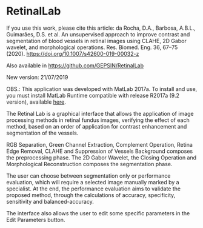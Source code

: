 # RetinalLab

If you use this work, please cite this article:
da Rocha, D.A., Barbosa, A.B.L., Guimarães, D.S. et al. An unsupervised approach to improve contrast and segmentation of blood vessels in retinal images using CLAHE, 2D Gabor wavelet, and morphological operations. Res. Biomed. Eng. 36, 67–75 (2020). https://doi.org/10.1007/s42600-019-00032-z

Also available in https://github.com/GEPSIN/RetinalLab

New version: 21/07/2019

OBS.: This application was developed with MatLab 2017a. To install and use, you must install MatLab Runtime compatible with release R2017a (9.2 version), available [here](https://www.mathworks.com/products/compiler/matlab-runtime.html).

The Retinal Lab is a graphical interface that allows the application of image processing methods in retinal fundus images, verifying the effect of each method, based on an order of application for contrast enhancement and segmentation of the vessels.

RGB Separation, Green Channel Extraction, Complement Operation, Retina Edge Removal, CLAHE and Suppression of Vessels Background composes the preprocessing phase. The 2D Gabor Wavelet, the Closing Operation and Morphological Reconstruction composes the segmentation phase.

The user can choose between segmentation only or performance evaluation, which will require a selected image manually marked by a specialist. At the end, the performance evaluation aims to validate the proposed method, through the calculations of accuracy, specificity, sensitivity and balanced-accuracy.

The interface also allows the user to edit some specific parameters in the Edit Parameters button.
